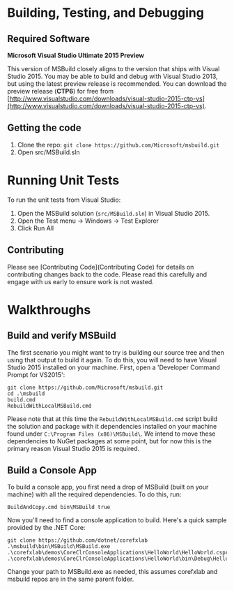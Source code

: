 # Building, Testing, and Debugging

## Required Software
**Microsoft Visual Studio Ultimate 2015 Preview**

This version of MSBuild closely aligns to the version that ships with Visual Studio 2015. You may be able to build and debug with Visual Studio 2013, but using the latest preview release is recommended. You can download the preview release (**CTP6**) for free from [http://www.visualstudio.com/downloads/visual-studio-2015-ctp-vs](http://www.visualstudio.com/downloads/visual-studio-2015-ctp-vs).

## Getting the code

1. Clone the repo: `git clone https://github.com/Microsoft/msbuild.git`
2. Open src/MSBuild.sln

# Running Unit Tests
To run the unit tests from Visual Studio:

1. Open the MSBuild solution (`src/MSBuild.sln`) in Visual Studio 2015.
2. Open the Test menu -> Windows -> Test Explorer
3. Click Run All

## Contributing
Please see [Contributing Code](Contributing Code) for details on contributing changes back to the code. Please read this carefully and engage with us early to ensure work is not wasted.

# Walkthroughs
## Build and verify MSBuild
The first scenario you might want to try is building our source tree and then using that output to build it again. To do this, you will need to have Visual Studio 2015 installed on your machine. First, open a 'Developer Command Prompt for VS2015':
```
git clone https://github.com/Microsoft/msbuild.git
cd .\msbuild
build.cmd
RebuildWithLocalMSBuild.cmd
```
Please note that at this time the `RebuildWithLocalMSBuild.cmd` script build the solution and package with it dependencies installed on your machine found under `C:\Program Files (x86)\MSBuild\`. We intend to move these dependencies to NuGet packages at some point, but for now this is the primary reason Visual Studio 2015 is required.

## Build a Console App
To build a console app, you first need a drop of MSBuild (built on your machine) with all the required dependencies. To do this, run:
```
BuildAndCopy.cmd bin\MSBuild true
``` 
Now you'll need to find a console application to build. Here's a quick sample provided by the .NET Core:
```
git clone https://github.com/dotnet/corefxlab
.\msbuild\bin\MSBuild\MSBuild.exe .\corefxlab\demos\CoreClrConsoleApplications\HelloWorld\HelloWorld.csproj
.\corefxlab\demos\CoreClrConsoleApplications\HelloWorld\bin\Debug\HelloWorld.exe
```
Change your path to MSBuild.exe as needed, this assumes corefxlab and msbuild repos are in the same parent folder.
